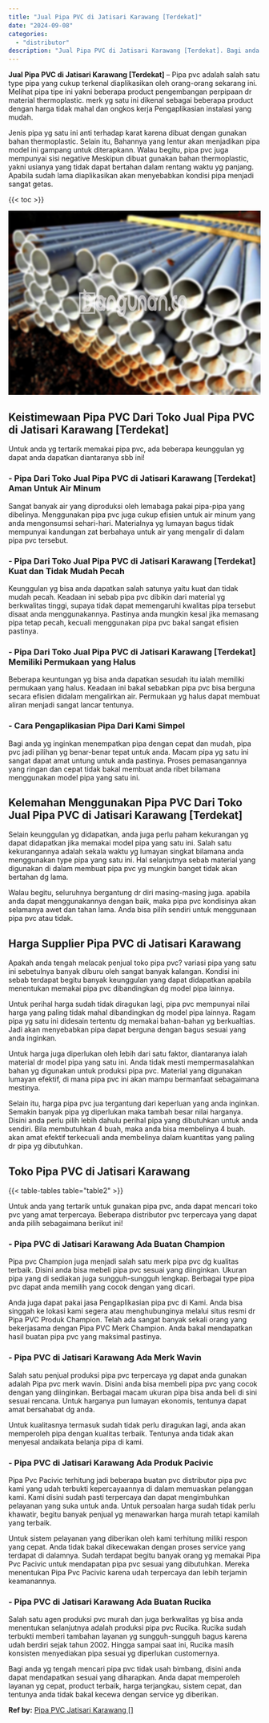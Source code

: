 ```yaml
---
title: "Jual Pipa PVC di Jatisari Karawang [Terdekat]"
date: "2024-09-08"
categories: 
  - "distributor"
description: "Jual Pipa PVC di Jatisari Karawang [Terdekat]. Bagi anda yg tengah mencari pipa pvc tidak usah bimbang, disini anda dapat mendapatkan sesuai yang diharapkan...."
---
```


**Jual Pipa PVC di Jatisari Karawang \[Terdekat\]** – Pipa pvc adalah salah satu type pipa yang cukup terkenal diaplikasikan oleh orang-orang sekarang ini. Melihat pipa tipe ini yakni beberapa product pengembangan perpipaan dr material thermoplastic. merk yg satu ini dikenal sebagai beberapa product dengan harga tidak mahal dan ongkos kerja Pengaplikasian instalasi yang mudah.

Jenis pipa yg satu ini anti terhadap karat karena dibuat dengan gunakan bahan thermoplastic. Selain itu, Bahannya yang lentur akan menjadikan pipa model ini gampang untuk diterapkann. Walau begitu, pipa pvc juga mempunyai sisi negative Meskipun dibuat gunakan bahan thermoplastic, yakni usianya yang tidak dapat bertahan dalam rentang waktu yg panjang. Apabila sudah lama diaplikasikan akan menyebabkan kondisi pipa menjadi sangat getas.

{{< toc >}}

![Jual Pipa PVC di Jatisari Karawang [Terdekat]](/images/jaul-pipa-pvc-51.png)

## Keistimewaan Pipa PVC Dari Toko Jual Pipa PVC di Jatisari Karawang \[Terdekat\]

Untuk anda yg tertarik memakai pipa pvc, ada beberapa keunggulan yg dapat anda dapatkan diantaranya sbb ini!

### \- Pipa Dari Toko Jual Pipa PVC di Jatisari Karawang \[Terdekat\] Aman Untuk Air Minum

Sangat banyak air yang diproduksi oleh lemabaga pakai pipa-pipa yang dibelinya. Menggunakan pipa pvc juga cukup efisien untuk air minum yang anda mengonsumsi sehari-hari. Materialnya yg lumayan bagus tidak mempunyai kandungan zat berbahaya untuk air yang mengalir di dalam pipa pvc tersebut.

### \- Pipa Dari Toko Jual Pipa PVC di Jatisari Karawang \[Terdekat\] Kuat dan Tidak Mudah Pecah

Keunggulan yg bisa anda dapatkan salah satunya yaitu kuat dan tidak mudah pecah. Keadaan ini sebab pipa pvc dibikin dari material yg berkwalitas tinggi, supaya tidak dapat memengaruhi kwalitas pipa tersebut disaat anda menggunakannya. Pastinya anda mungkin kesal jika memasang pipa tetap pecah, kecuali menggunakan pipa pvc bakal sangat efisien pastinya.

### \- Pipa Dari Toko Jual Pipa PVC di Jatisari Karawang \[Terdekat\] Memiliki Permukaan yang Halus

Beberapa keuntungan yg bisa anda dapatkan sesudah itu ialah memiliki permukaan yang halus. Keadaan ini bakal sebabkan pipa pvc bisa berguna secara efisien didalam mengalirkan air. Permukaan yg halus dapat membuat aliran menjadi sangat lancar tentunya.

### \- Cara Pengaplikasian Pipa Dari Kami Simpel

Bagi anda yg inginkan menempatkan pipa dengan cepat dan mudah, pipa pvc jadi pilihan yg benar-benar tepat untuk anda. Macam pipa yg satu ini sangat dapat amat untung untuk anda pastinya. Proses pemasangannya yang ringan dan cepat tidak bakal membuat anda ribet bilamana menggunakan model pipa yang satu ini.

## Kelemahan Menggunakan Pipa PVC Dari Toko Jual Pipa PVC di Jatisari Karawang \[Terdekat\]

Selain keunggulan yg didapatkan, anda juga perlu paham kekurangan yg dapat didapatkan jika memakai model pipa yang satu ini. Salah satu kekurangannya adalah sekala waktu yg lumayan singkat bilamana anda menggunakan type pipa yang satu ini. Hal selanjutnya sebab material yang digunakan di dalam membuat pipa pvc yg mungkin banget tidak akan bertahan dg lama.

Walau begitu, seluruhnya bergantung dr diri masing-masing juga. apabila anda dapat menggunakannya dengan baik, maka pipa pvc kondisinya akan selamanya awet dan tahan lama. Anda bisa pilih sendiri untuk menggunaan pipa pvc atau tidak.

## Harga Supplier Pipa PVC di Jatisari Karawang

Apakah anda tengah melacak penjual toko pipa pvc? variasi pipa yang satu ini sebetulnya banyak diburu oleh sangat banyak kalangan. Kondisi ini sebab terdapat begitu banyak keunggulan yang dapat didapatkan apabila menentukan memakai pipa pvc dibandingkan dg model pipa lainnya.

Untuk perihal harga sudah tidak diragukan lagi, pipa pvc mempunyai nilai harga yang paling tidak mahal dibandingkan dg model pipa lainnya. Ragam pipa yg satu ini didesain tertentu dg memakai bahan-bahan yg berkualtias. Jadi akan menyebabkan pipa dapat berguna dengan bagus sesuai yang anda inginkan.

Untuk harga juga diperlukan oleh lebih dari satu faktor, diantaranya ialah material dr model pipa yang satu ini. Anda tidak mesti mempermasalahkan bahan yg digunakan untuk produksi pipa pvc. Material yang digunakan lumayan efektif, di mana pipa pvc ini akan mampu bermanfaat sebagaimana mestinya.

Selain itu, harga pipa pvc jua tergantung dari keperluan yang anda inginkan. Semakin banyak pipa yg diperlukan maka tambah besar nilai harganya. Disini anda perlu pilih lebih dahulu perihal pipa yang dibutuhkan untuk anda sendiri. Bila membutuhkan 4 buah, maka anda bisa membelinya 4 buah. akan amat efektif terkecuali anda membelinya dalam kuantitas yang paling dr pipa yg dibutuhkan.

## Toko Pipa PVC di Jatisari Karawang

{{< table-tables table="table2" >}}

Untuk anda yang tertarik untuk gunakan pipa pvc, anda dapat mencari toko pvc yang amat terpercaya. Beberapa distributor pvc terpercaya yang dapat anda pilih sebagaimana berikut ini!

### \- Pipa PVC di Jatisari Karawang Ada Buatan Champion

Pipa pvc Champion juga menjadi salah satu merk pipa pvc dg kualitas terbaik. Disini anda bisa mebeli pipa pvc sesuai yang diinginkan. Ukuran pipa yang di sediakan juga sungguh-sungguh lengkap. Berbagai type pipa pvc dapat anda memilih yang cocok dengan yang dicari.

Anda juga dapat pakai jasa Pengaplikasian pipa pvc di Kami. Anda bisa singgah ke lokasi kami segera atau menghubunginya melalui situs resmi dr Pipa PVC Produk Champion. Telah ada sangat banyak sekali orang yang bekerjasama dengan Pipa PVC Merk Champion. Anda bakal mendapatkan hasil buatan pipa pvc yang maksimal pastinya.

### \- Pipa PVC di Jatisari Karawang Ada Merk Wavin

Salah satu penjual produksi pipa pvc terpercaya yg dapat anda gunakan adalah Pipa pvc merk wavin. Disini anda bisa membeli pipa pvc yang cocok dengan yang diinginkan. Berbagai macam ukuran pipa bisa anda beli di sini sesuai rencana. Untuk harganya pun lumayan ekonomis, tentunya dapat amat bersahabat dg anda.

Untuk kualitasnya termasuk sudah tidak perlu diragukan lagi, anda akan memperoleh pipa dengan kualitas terbaik. Tentunya anda tidak akan menyesal andaikata belanja pipa di kami.

### \- Pipa PVC di Jatisari Karawang Ada Produk Pacivic

Pipa Pvc Pacivic terhitung jadi beberapa buatan pvc distributor pipa pvc kami yang udah terbukti kepercayaannya di dalam memuaskan pelanggan kami. Kami disini sudah pasti terpercaya dan dapat mengimbuhkan pelayanan yang suka untuk anda. Untuk persoalan harga sudah tidak perlu khawatir, begitu banyak penjual yg menawarkan harga murah tetapi kamilah yang terbaik.

Untuk sistem pelayanan yang diberikan oleh kami terhitung miliki respon yang cepat. Anda tidak bakal dikecewakan dengan proses service yang terdapat di dalamnya. Sudah terdapat begitu banyak orang yg memakai Pipa Pvc Pacivic untuk mendapatan pipa pvc sesuai yang dibutuhkan. Mereka menentukan Pipa Pvc Pacivic karena udah terpercaya dan lebih terjamin keamanannya.

### \- Pipa PVC di Jatisari Karawang Ada Buatan Rucika

Salah satu agen produksi pvc murah dan juga berkwalitas yg bisa anda menentukan selanjutnya adalah produksi pipa pvc Rucika. Rucika sudah terbukti memberi tambahan layanan yg sungguh-sungguh bagus karena udah berdiri sejak tahun 2002. Hingga sampai saat ini, Rucika masih konsisten menyediakan pipa sesuai yg diperlukan customernya.

Bagi anda yg tengah mencari pipa pvc tidak usah bimbang, disini anda dapat mendapatkan sesuai yang diharapkan. Anda dapat memperoleh layanan yg cepat, product terbaik, harga terjangkau, sistem cepat, dan tentunya anda tidak bakal kecewa dengan service yg diberikan.

**Ref by:** [Pipa PVC Jatisari Karawang []](https://id.wikipedia.org/wiki/Pipa)
